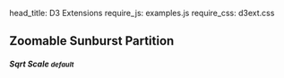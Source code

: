 head_title: D3 Extensions
require_js: examples.js
require_css: d3ext.css


## Zoomable Sunburst Partition

<div class='row'>
    <div class='col-sm-12'>
        <h5>Sqrt Scale <small>default</small></h5>
        <sun-burst data-src="https://gist.githubusercontent.com/lsbardel/f3d21f35a685a96706bf/raw"
        data-resize=1 data-height='50%'></sun-burst>
    </div>
</div>


